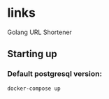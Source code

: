 # links
Golang URL Shortener

## Starting up
### Default postgresql version:
```
docker-compose up
```
